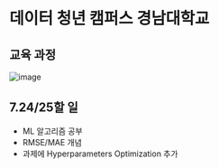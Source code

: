 # **데이터 청년 캠퍼스 경남대학교**
## 교육 과정  
![image](https://user-images.githubusercontent.com/59672592/126361060-7ac09c33-3c9f-4e23-8631-457db44d51a7.png)
## 7.24/25할 일  
- ML 알고리즘 공부
- RMSE/MAE 개념
- 과제에 Hyperparameters Optimization 추가